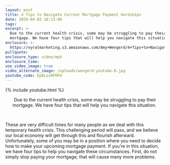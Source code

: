 ```yaml
---
layout: post
title: 4 Tips to Navigate Current Mortgage Payment Hardships
date: 2020-04-02 18:13:00
tags:
excerpt: >-
  Due to the current health crisis, some may be struggling to pay their
  mortgage. We have four tips that will help you navigate this situation.
enclosure: >-
  https://vyralmarketing.s3.amazonaws.com/Amy+Wengerd/4+Tips+to+Navigate+Current+Mortgage+Payment+Hardships+(1).mp4
pullquote:
enclosure_type: video/mp4
enclosure_time:
use_video_image: true
video_alternate_image: /uploads/wengerd-youtube-8.jpg
youtube_code: Ep6LssRFRP4
---
```


{% include youtube.html %}

<center>Due to the current health crisis, some may be struggling to pay their mortgage. We have four tips that will help you navigate this situation.&nbsp;</center>

&nbsp;

These are very difficult times for many people as we deal with this temporary health crisis. This challenging period will pass, and we believe our local economy will get through this and flourish afterward. Unfortunately, some of you may be in a position where you need to decide how to make your upcoming mortgage payment. If you’re in this situation, we have four tips to help you navigate these circumstances. First, do not simply stop paying your mortgage; that will cause many more problems.
